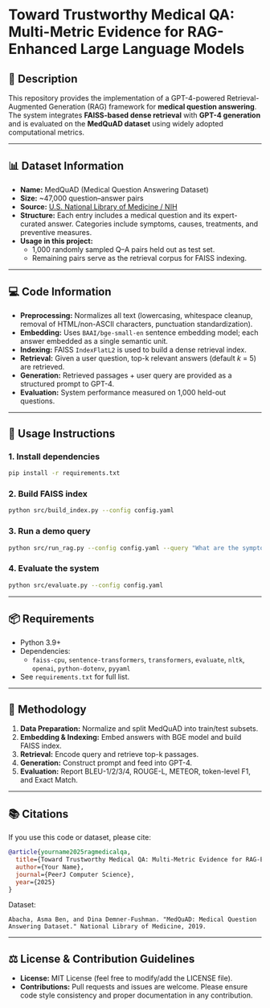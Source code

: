 # Toward Trustworthy Medical QA: Multi-Metric Evidence for RAG-Enhanced Large Language Models

## 📖 Description
This repository provides the implementation of a GPT-4-powered Retrieval-Augmented Generation (RAG) framework for **medical question answering**.  
The system integrates **FAISS-based dense retrieval** with **GPT-4 generation** and is evaluated on the **MedQuAD dataset** using widely adopted computational metrics.

---

## 📊 Dataset Information
- **Name:** MedQuAD (Medical Question Answering Dataset)  
- **Size:** ~47,000 question–answer pairs  
- **Source:** [U.S. National Library of Medicine / NIH](https://www.kaggle.com/datasets/pythonafroz/medquad-medical-question-answer-for-ai-research)  
- **Structure:** Each entry includes a medical question and its expert-curated answer. Categories include symptoms, causes, treatments, and preventive measures.  
- **Usage in this project:**  
  - 1,000 randomly sampled Q–A pairs held out as test set.  
  - Remaining pairs serve as the retrieval corpus for FAISS indexing.  

---

## 💻 Code Information
- **Preprocessing:** Normalizes all text (lowercasing, whitespace cleanup, removal of HTML/non-ASCII characters, punctuation standardization).  
- **Embedding:** Uses `BAAI/bge-small-en` sentence embedding model; each answer embedded as a single semantic unit.  
- **Indexing:** FAISS `IndexFlatL2` is used to build a dense retrieval index.  
- **Retrieval:** Given a user question, top-k relevant answers (default *k* = 5) are retrieved.  
- **Generation:** Retrieved passages + user query are provided as a structured prompt to GPT-4.  
- **Evaluation:** System performance measured on 1,000 held-out questions.

---

## 🚀 Usage Instructions
### 1. Install dependencies
```bash
pip install -r requirements.txt
```

### 2. Build FAISS index
```bash
python src/build_index.py --config config.yaml
```

### 3. Run a demo query
```bash
python src/run_rag.py --config config.yaml --query "What are the symptoms of childhood leukemia?"
```

### 4. Evaluate the system
```bash
python src/evaluate.py --config config.yaml
```

---

## 📦 Requirements
- Python 3.9+  
- Dependencies:  
  - `faiss-cpu`, `sentence-transformers`, `transformers`, `evaluate`, `nltk`, `openai`, `python-dotenv`, `pyyaml`  
- See `requirements.txt` for full list.

---

## 🧪 Methodology
1. **Data Preparation:** Normalize and split MedQuAD into train/test subsets.  
2. **Embedding & Indexing:** Embed answers with BGE model and build FAISS index.  
3. **Retrieval:** Encode query and retrieve top-k passages.  
4. **Generation:** Construct prompt and feed into GPT-4.  
5. **Evaluation:** Report BLEU-1/2/3/4, ROUGE-L, METEOR, token-level F1, and Exact Match.

---

## 📚 Citations
If you use this code or dataset, please cite:

```bibtex
@article{yourname2025ragmedicalqa,
  title={Toward Trustworthy Medical QA: Multi-Metric Evidence for RAG-Enhanced Large Language Models},
  author={Your Name},
  journal={PeerJ Computer Science},
  year={2025}
}
```

Dataset:
```
Abacha, Asma Ben, and Dina Demner-Fushman. "MedQuAD: Medical Question Answering Dataset." National Library of Medicine, 2019.
```

---

## ⚖️ License & Contribution Guidelines
- **License:** MIT License (feel free to modify/add the LICENSE file).  
- **Contributions:** Pull requests and issues are welcome. Please ensure code style consistency and proper documentation in any contribution.  

